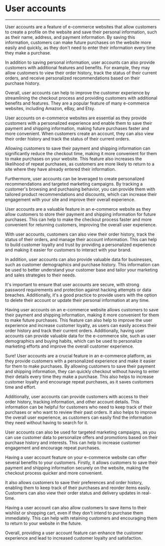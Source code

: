 # User accounts
---

User accounts are a feature of e-commerce websites that allow customers to create a profile on the website and save their personal information, such as their name, address, and payment information. By saving this information, customers can make future purchases on the website more easily and quickly, as they don't need to enter their information every time they make a purchase.

In addition to saving personal information, user accounts can also provide customers with additional features and benefits. For example, they may allow customers to view their order history, track the status of their current orders, and receive personalized recommendations based on their purchase history.

Overall, user accounts can help to improve the customer experience by streamlining the checkout process and providing customers with additional benefits and features. They are a popular feature of many e-commerce websites, including Amazon, eBay, and Etsy.

User accounts on e-commerce websites are essential as they provide customers with a personalized experience and enable them to save their payment and shipping information, making future purchases faster and more convenient. When customers create an account, they can also view their order history and track the status of their current orders.

Allowing customers to save their payment and shipping information can significantly reduce the checkout time, making it more convenient for them to make purchases on your website. This feature also increases the likelihood of repeat purchases, as customers are more likely to return to a site where they have already entered their information.

Furthermore, user accounts can be leveraged to create personalized recommendations and targeted marketing campaigns. By tracking a customer's browsing and purchasing behavior, you can provide them with tailored product recommendations and discounts, which can increase their engagement with your site and improve their overall experience.

User accounts are a valuable feature in an e-commerce website as they allow customers to store their payment and shipping information for future purchases. This can help to make the checkout process faster and more convenient for returning customers, improving the overall user experience.

With user accounts, customers can also view their order history, track the status of their orders, and manage their account information. This can help to build customer loyalty and trust by providing a personalized experience and making it easier for customers to interact with your brand.

In addition, user accounts can also provide valuable data for businesses, such as customer demographics and purchase history. This information can be used to better understand your customer base and tailor your marketing and sales strategies to their needs.

It's important to ensure that user accounts are secure, with strong password requirements and protection against hacking attempts or data breaches. Additionally, it's a good practice to provide users with the option to delete their account or update their personal information at any time.

Having user accounts on an e-commerce website allows customers to save their payment and shipping information, making it more convenient for them to make future purchases. This feature can also help to improve the user experience and increase customer loyalty, as users can easily access their order history and track their current orders. Additionally, having user accounts can provide valuable data for the e-commerce site, such as user demographics and buying habits, which can be used to personalize marketing efforts and improve the overall customer experience.

Sure! User accounts are a crucial feature in an e-commerce platform, as they provide customers with a personalized experience and make it easier for them to make purchases. By allowing customers to save their payment and shipping information, they can quickly checkout without having to enter their details every time they make a purchase. This also helps to increase customer loyalty and encourage repeat purchases, as it saves customers time and effort.

Additionally, user accounts can provide customers with access to their order history, tracking information, and other account details. This information can be helpful for customers who need to keep track of their purchases or who want to review their past orders. It also helps to improve the overall user experience, as customers can easily find the information they need without having to search for it.

User accounts can also be used for targeted marketing campaigns, as you can use customer data to personalize offers and promotions based on their purchase history and interests. This can help to increase customer engagement and encourage repeat purchases.

Having a user account feature on your e-commerce website can offer several benefits to your customers. Firstly, it allows customers to save their payment and shipping information securely on the website, making the checkout process quicker and more convenient.

It also allows customers to save their preferences and order history, enabling them to keep track of their purchases and reorder items easily. Customers can also view their order status and delivery updates in real-time.

Having a user account can also allow customers to save items to their wishlist or shopping cart, even if they don't intend to purchase them immediately. This can help with retaining customers and encouraging them to return to your website in the future.

Overall, providing a user account feature can enhance the customer experience and lead to increased customer loyalty and satisfaction.
